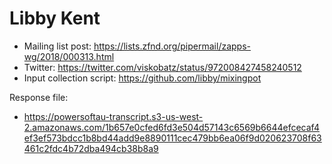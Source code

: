 # Libby Kent

* Mailing list post: <https://lists.zfnd.org/pipermail/zapps-wg/2018/000313.html>
* Twitter: <https://twitter.com/viskobatz/status/972008427458240512>
* Input collection script: <https://github.com/libby/mixingpot>

Response file:

* <https://powersoftau-transcript.s3-us-west-2.amazonaws.com/1b657e0cfed6fd3e504d57143c6569b6644efcecaf4ef3ef573bdcc1b8bd44add9e8890111cec479bb6ea06f9d020623708f63461c2fdc4b72dba494cb38b8a9>
